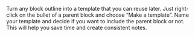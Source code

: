 Turn any block outline into a template that you can reuse later. Just right-click on the bullet of a parent block and choose “Make a template”. Name your template and decide if you want to include the parent block or not. This will help you save time and create consistent notes.